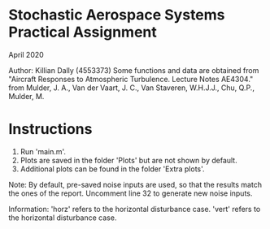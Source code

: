 # Stochastic Aerospace Systems Practical Assignment
April 2020

Author: Killian Dally (4553373)
Some functions and data are obtained from "Aircraft Responses to Atmospheric Turbulence. Lecture Notes AE4304." from Mulder, J. A., Van der Vaart, J. C., Van Staveren, W.H.J.J., Chu, Q.P., Mulder, M.

# Instructions

1. Run 'main.m'.
2. Plots are saved in the folder 'Plots' but are not shown by default.
3. Additional plots can be found in the folder 'Extra plots'.

Note: By default, pre-saved noise inputs are used, so that the results match the ones of the report.
Uncomment line 32 to generate new noise inputs.


Information: 'horz' refers to the horizontal disturbance case.
            'vert' refers to the horizontal disturbance case.
